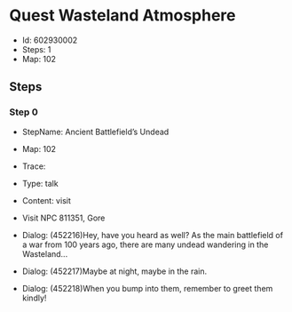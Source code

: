 # Quest Wasteland Atmosphere

- Id: 602930002
- Steps: 1
- Map: 102

## Steps

### Step 0
- StepName:  Ancient Battlefield’s Undead
- Map:  102
- Trace:  
- Type:  talk
- Content:  visit
- Visit NPC 811351, Gore

- Dialog: (452216)Hey, have you heard as well? As the main battlefield of a war from 100 years ago, there are many undead wandering in the Wasteland...
- Dialog: (452217)Maybe at night, maybe in the rain.
- Dialog: (452218)When you bump into them, remember to greet them kindly!


